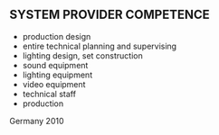 ## SYSTEM PROVIDER COMPETENCE

+ production design
+ entire technical planning and supervising
+ lighting design, set construction
+ sound equipment
+ lighting equipment
+ video equipment
+ technical staff
+ production

Germany 2010